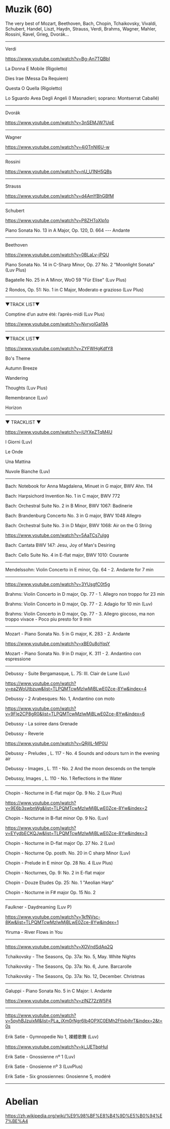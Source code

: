 # Muzik (60)

The very best of Mozart, Beethoven, Bach, Chopin, Tchaikovsky, Vivaldi, Schubert, Handel, Liszt, Haydn, Strauss, Verdi, Brahms, Wagner, Mahler, Rossini, Ravel, Grieg, Dvorák…

--------------------------------------------------------------

Verdi

https://www.youtube.com/watch?v=Bg-An7TQBbI

La Donna E Mobile (Rigoletto)

Dies Irae (Messa Da Requiem)

Questa O Quella (Rigoletto)

Lo Sguardo Avea Degli Angeli (I Masnadieri; soprano: Montserrat Caballé)

--------------------------------------------------------------

Dvorák

https://www.youtube.com/watch?v=3nSEMJW7UqE

--------------------------------------------------------------

Wagner

https://www.youtube.com/watch?v=4i0TnNI6U-w

--------------------------------------------------------------

Rossini

https://www.youtube.com/watch?v=nU_U1NH5QBs

--------------------------------------------------------------

Strauss

https://www.youtube.com/watch?v=d4AmYBhGBfM

--------------------------------------------------------------

Schubert

https://www.youtube.com/watch?v=P8ZHToXlp1o

Piano Sonata No. 13 in A Major, Op. 120, D. 664 --- Andante

-------------------------------------------------------------------------

Beethoven

https://www.youtube.com/watch?v=0BLaLv-jPQU

Piano Sonata No. 14 in C-Sharp Minor, Op. 27 No. 2 "Moonlight Sonata" (Luv Plus)

Bagatelle No. 25 in A Minor, WoO 59 "Für Elise" (Luv Plus)

2 Rondos, Op. 51: No. 1 in C Major, Moderato e grazioso (Luv Plus)

-------------------------------------------------------------------------

▼TRACK LIST▼

Comptine d’un autre été: l’aprés-midi (Luv Plus)

https://www.youtube.com/watch?v=NvryolGa19A

-------------------------------------------------------------------------

▼TRACK LIST▼

https://www.youtube.com/watch?v=ZYFWHgKdfY8

Bo's Theme

Autumn Breeze

Wandering

Thoughts (Luv Plus)

Remembrance (Luv)

Horizon

-------------------------------------------------------------------------

▼ TRACKLIST ▼

   https://www.youtube.com/watch?v=iUYXeZTqM4U
   
I Giorni (Luv)

Le Onde

Una Mattina

Nuvole Bianche (Luv)

-------------------------------------------------------------------------

Bach: Notebook for Anna Magdalena, Minuet in G major, BWV Ahn. 114

Bach: Harpsichord Invention No. 1 in C major, BWV 772 

Bach: Orchestral Suite No. 2 in B Minor, BWV 1067: Badinerie

Bach: Brandenburg Concerto No. 3 in G major, BWV 1048 Allegro

Bach:  Orchestral Suite No. 3 in D Major, BWV 1068: Air on the G String

https://www.youtube.com/watch?v=5AaTCs7ulgg

Bach: Cantata BWV 147: Jesu, Joy of Man's Desiring

Bach: Cello Suite No. 4 in E-flat major, BWV 1010: Courante

-------------------------------------------------------------------------

Mendelssohn: Violin Concerto in E minor, Op. 64 - 2. Andante for 7 min

-------------------------------------------------------------------------

https://www.youtube.com/watch?v=3YUsgfC0t5g

Brahms: Violin Concerto in D major, Op. 77 - 1. Allegro non troppo for 23 min

Brahms: Violin Concerto in D major, Op. 77 - 2. Adagio for 10 min (Luv)

Brahms: Violin Concerto in D major, Op. 77 - 3. Allegro giocoso, ma non troppo vivace - Poco piu presto for 9 min

-------------------------------------------------------------------------

Mozart - Piano Sonata No. 5 in G major, K. 283 - 2. Andante

https://www.youtube.com/watch?v=xBE0u8oYqsY

Mozart - Piano Sonata No. 9 in D major, K. 311 - 2. Andantino con espressione

-------------------------------------------------------------------------

Debussy - Suite Bergamasque, L. 75: III. Clair de Lune (Luv)

https://www.youtube.com/watch?v=ea2WoUtbzuw&list=TLPQMTcwMzIwMjBLwE0Zce-8Yw&index=4

Debussy - 2 Arabesques: No. 1, Andantino con moto

https://www.youtube.com/watch?v=9Fle2CP8gR0&list=TLPQMTcwMzIwMjBLwE0Zce-8Yw&index=6

Debussy - La soiree dans Grenade

Debussy - Reverie

https://www.youtube.com/watch?v=QRjllL-MP0U

Debussy - Preludes , L. 117 - No. 4 Sounds and odours turn in the evening air

Debussy - Images , L. 111 - No. 2 And the moon descends on the temple

Debussy, Images , L. 110 - No. 1 Reflections in the Water

-------------------------------------------------------------------------

Chopin - Nocturne in E-flat major Op. 9 No. 2 (Luv Plus)

https://www.youtube.com/watch?v=9E6b3swbnWg&list=TLPQMTcwMzIwMjBLwE0Zce-8Yw&index=2

Chopin - Nocturne in B-flat minor Op. 9 No. (Luv)

https://www.youtube.com/watch?v=EYydbECKQJw&list=TLPQMTcwMzIwMjBLwE0Zce-8Yw&index=3

Chopin - Nocturne in D-flat major Op. 27 No. 2 (Luv)

Chopin - Nocturne Op. posth. No. 20 in C sharp Minor (Luv)

Chopin - Prelude in E minor Op. 28 No. 4 (Luv Plus)

Chopin - Nocturnes, Op. 9: No. 2 in E-flat major 

Chopin - Douze Etudes Op. 25: No. 1 "Aeolian Harp" 

Chopin - Nocturne in F# major Op. 15 No. 2

-------------------------------------------------------------------------

Faulkner - Daydreaming (Luv P)

https://www.youtube.com/watch?v=1kfNVsc-8Kw&list=TLPQMTcwMzIwMjBLwE0Zce-8Yw&index=1

Yiruma - River Flows in You 

-------------------------------------------------------------------------

https://www.youtube.com/watch?v=XOVndSdAq2Q

Tchaikovsky - The Seasons, Op. 37a: No. 5, May. White Nights 

Tchaikovsky - The Seasons, Op. 37a: No. 6, June. Barcarolle 

Tchaikovsky - The Seasons, Op. 37a: No. 12, December. Christmas 

-------------------------------------------------------------------------

Galuppi - Piano Sonata No. 5 in C Major: I. Andante 

https://www.youtube.com/watch?v=zINZ72zW5P4

-------------------------------------------------------------------------

https://www.youtube.com/watch?v=5pyhBJzuixM&list=PLa_jXm0rNgr6lb4OPXC0EMh2FtlxbjhrT&index=2&t=0s

Erik Satie - Gymnopedie No 1, 裸體歌舞 (Luv)

https://www.youtube.com/watch?v=kj_UETbqHuI

Erik Satie - Gnossienne nº 1 (Luv)

Erik Satie - Gnosienne nº 3 (LuvPlus)

Erik Satie - Six gnossiennes: Gnosienne 5, modéré

-------------------------------------------------------------------------

# Abelian 

https://zh.wikipedia.org/wiki/%E9%98%BF%E8%B4%9D%E5%B0%94%E7%BE%A4



